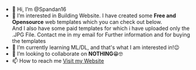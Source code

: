 - 👋 Hi, I’m @Spandan16
- 👀 I’m interested in Building Website. I have created some **Free and Opensource** web templates which you can check out below.
<br>And I also have some paid templates for which i have uploaded only the .JPG File. Contact me in my email for Further information and for buying the templates
- 🌱 I’m currently learning ML/DL, and that's what I am interested in!😉
- 💞️ I’m looking to collaborate on <b>NOTHING</b>😁🤓
- 📫 How to reach me <a href="https://spandan16.github.io/">Visit my Website</a>

<!---
Spandan16/Spandan16 is a ✨ special ✨ repository because its `README.md` (this file) appears on your GitHub profile.
You can click the Preview link to take a look at your changes.
--->
